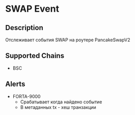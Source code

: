 # SWAP Event

## Description
Отслеживает события SWAP на роутере PancakeSwapV2

## Supported Chains

- BSC

## Alerts


- FORTA-9000
  - Срабатывает когда найдено событие  
  - В метаданных tx - хеш транзакции

